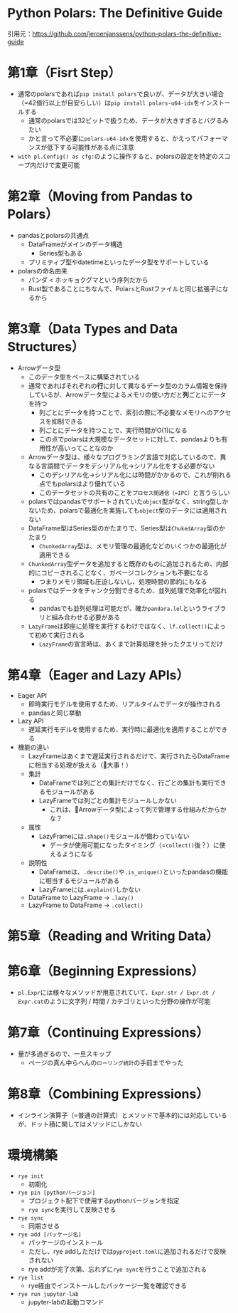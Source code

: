# Python Polars: The Definitive Guide
引用元：https://github.com/jeroenjanssens/python-polars-the-definitive-guide

# 第1章（Fisrt Step）
* 通常のpolarsであれば`pip install polars`で良いが、データが大きい場合（=42億行以上が目安らしい）は`pip install polars-u64-idx`をインストールする
    * 通常のpolarsでは32ビットで扱うため、データが大きすぎるとバグるみたい
    * かと言って不必要に`polars-u64-idx`を使用すると、かえってパフォーマンスが低下する可能性がある点に注意
* `with pl.Config() as cfg:`のように操作すると、polarsの設定を特定のスコープ内だけで変更可能
# 第2章（Moving from Pandas to Polars）
* pandasとpolarsの共通点
    * DataFrameがメインのデータ構造
        * Series型もある
    * プリミティブ型やdatetimeといったデータ型をサポートしている
* polarsの命名由来
    * パンダ < ホッキョクグマという序列だから
    * Rust製であることにちなんで、Pola`rs`とRustファイルと同じ拡張子になるから
# 第3章（Data Types and Data Structures）
* Arrowデータ型
    * このデータ型をベースに構築されている
    * 通常であればそれぞれの**行**に対して異なるデータ型のカラム情報を保持しているが、Arrowデータ型によるメモリの使い方だと**列**ごとにデータを持つ
        * 列ごとにデータを持つことで、索引の際に不必要なメモリへのアクセスを抑制できる
        * 列ごとにデータを持つことで、実行時間がO(1)になる
        * この点でpolarsは大規模なデータセットに対して、pandasよりも有用性が高いってことなのか
    * Arrowデータ型は、様々なプログラミング言語で対応しているので、異なる言語間でデータをデシリアル化→シリアル化をする必要がない
        * このデシリアル化→シリアル化には時間がかかるので、これが削れる点でもpolarsはより優れている
        * このデータセットの共有のことを`プロセス間通信（=IPC）`と言うらしい
    * polarsではpandasでサポートされていた`object`型がなく、string型しかないため、polarsで最適化を実施しても`object`型のデータには適用されない
    * DataFrame型はSeries型のかたまりで、Series型は`ChukedArray`型のかたまり
        * `ChunkedArray`型は、メモリ管理の最適化などのいくつかの最適化が適用できる
    * `ChunkedArray`型データを追加すると既存のものに追加されるため、内部的にコピーされることなく、ガベージコレクションも不要になる
        * つまりメモリ領域も圧迫しないし、処理時間の節約にもなる
    * polarsではデータをチャンク分割できるため、並列処理で効率化が図れる
        * pandasでも並列処理は可能だが、確か`pandara.lel`というライブラリと組み合わせる必要がある
    * `LazyFrame`は即座に処理を実行するわけではなく、`lf.collect()`によって初めて実行される
        * `LazyFrame`の宣言時は、あくまで計算処理を持ったクエリってだけ
# 第4章（Eager and Lazy APIs）
* Eager API
    * 即時実行モデルを使用するため、リアルタイムでデータが操作される
    * pandasと同じ挙動
* Lazy API
    * 遅延実行モデルを使用するため、実行時に最適化を適用することができる
* 機能の違い
    * LazyFrameはあくまで遅延実行されるだけで、実行されたらDataFrameに相当する処理が扱える（大事！）
    * 集計
        * DataFrameでは列ごとの集計だけでなく、行ごとの集計も実行できるモジュールがある
        * LazyFrameでは列ごとの集計モジュールしかない
            * これは、Arrowデータ型によって列で管理する仕組みだからかな？
    * 属性
        * LazyFrameには`.shape()`モジュールが備わっていない
            * データが使用可能になったタイミング（=`collect()`後？）に使えるようになる
    * 説明性
        * DataFrameは、`.describe()`や`.is_unique()`といったpandasの機能に相当するモジュールがある
        * LazyFrameには`.explain()`しかない
    * DataFrame to LazyFrame -> `.lazy()`
    * LazyFrame to DataFrame -> `.collect()`
# 第5章（Reading and Writing Data）
# 第6章（Beginning Expressions）
* `pl.Expr`には様々なメソッドが用意されていて、`Expr.str / Expr.dt / Expr.cat`のように文字列 / 時間 / カテゴリといった分野の操作が可能
# 第7章（Continuing Expressions）
* 量が多過ぎるので、一旦スキップ
    * ページの真ん中らへんの`ローリング統計`の手前までやった
# 第8章（Combining Expressions）
* インライン演算子（=普通の計算式）とメソッドで基本的には対応しているが、ドット積に関してはメソッドにしかない


# 環境構築
* `rye init`
    * 初期化
* `rye pin [pythonバージョン]`
    * プロジェクト配下で使用するpythonバージョンを指定
    * `rye sync`を実行して反映させる
* `rye sync`
    * 同期させる
* `rye add [パッケージ名]`
    * パッケージのインストール
    * ただし、rye addしただけでは`pyproject.toml`に追加されるだけで反映されない
    * rye addが完了次第、忘れずに`rye sync`を行うことで追加される
* `rye list`
    * rye経由でインストールしたパッケージ一覧を確認できる
* `rye run jupyter-lab`
    * jupyter-labの起動コマンド
